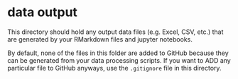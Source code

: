 # data output

This directory should hold any output data files (e.g. Excel, CSV, etc.) that are generated by your RMarkdown files and jupyter notebooks.

By default, none of the files in this folder are added to GitHub because they can be generated from your data processing scripts. If you want to ADD any particular file to GitHub anyways, use the `.gitignore` file in this directory.
